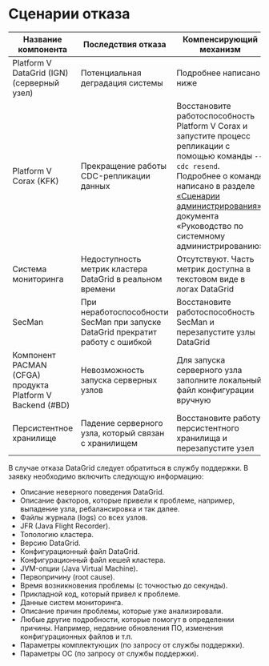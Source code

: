 # Сценарии отказа

| Название компонента | Последствия отказа | Компенсирующий механизм |
|---|---|---|
| Platform V DataGrid (IGN) (серверный узел)| Потенциальная деградация системы | Подробнее написано ниже |
| Platform V Corax (KFK) | Прекращение работы CDC-репликации данных | Восстановите работоспособность Platform V Corax и запустите процесс репликации с помощью команды `--cdc resend`. Подробнее о команде написано в разделе [«Сценарии администрирования»](../../administration-guide/md/administration-scenarios.md#принудительная-повторная-отправка-всех-данных-кеша-в-cdc) документа «Руководство по системному администрированию» |
| Система мониторинга | Недоступность метрик кластера DataGrid в реальном времени | Отсутствуют. Часть метрик доступна в текстовом виде в логах DataGrid |
| SecMan | При неработоспособности SecMan при запуске DataGrid прекратит работу с ошибкой | Восстановите работоспособность SecMan и перезапустите узлы DataGrid |
| Компонент PACMAN (CFGA) продукта Platform V Backend (#BD) | Невозможность запуска серверных узлов | Для запуска серверного узла заполните локальный файл конфигурации вручную |
| Персистентное хранилище | Падение серверного узла, который связан с хранилищем | Восстановите работу персистентного хранилища и перезапустите узел |

В случае отказа DataGrid следует обратиться в службу поддержки. В заявку необходимо включить следующую информацию:

-   Описание неверного поведения DataGrid.
-   Описание факторов, которые привели к проблеме, например, выпадение узла, ребалансировка и так далее.
-   Файлы журнала (logs) со всех узлов.
-   JFR (Java Flight Recorder).
-   Топологию кластера.
-   Версию DataGrid.
-   Конфигурационный файл DataGrid.
-   Конфигурационный файл кешей кластера.
-   JVM-опции (Java Virtual Machine).
-   Первопричину (root cause).
-   Время возникновения проблемы (с точностью до секунды).
-   Прикладной код, который привел к проблеме.
-   Данные систем мониторинга.
-   Описание причин проблемы, которые уже анализировали.
-   Любые другие подробности, которые помогут в определении причины. Например, недавние обновления ПО, изменения конфигурационных файлов и т.п.
-   Параметры комплектующих (по запросу от службы поддержки).
-   Параметры ОС (по запросу от службы поддержки).